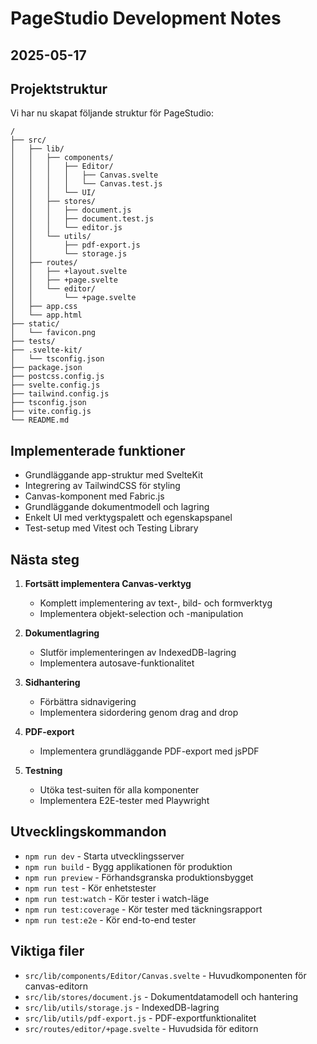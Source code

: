 # PageStudio Development Notes
## 2025-05-17

## Projektstruktur

Vi har nu skapat följande struktur för PageStudio:

```
/
├── src/
│   ├── lib/
│   │   ├── components/
│   │   │   ├── Editor/
│   │   │   │   ├── Canvas.svelte
│   │   │   │   └── Canvas.test.js
│   │   │   └── UI/
│   │   ├── stores/
│   │   │   ├── document.js
│   │   │   ├── document.test.js
│   │   │   └── editor.js
│   │   └── utils/
│   │       ├── pdf-export.js
│   │       └── storage.js
│   ├── routes/
│   │   ├── +layout.svelte
│   │   ├── +page.svelte
│   │   └── editor/
│   │       └── +page.svelte
│   ├── app.css
│   └── app.html
├── static/
│   └── favicon.png
├── tests/
├── .svelte-kit/
│   └── tsconfig.json
├── package.json
├── postcss.config.js
├── svelte.config.js
├── tailwind.config.js
├── tsconfig.json
├── vite.config.js
└── README.md
```

## Implementerade funktioner

- Grundläggande app-struktur med SvelteKit
- Integrering av TailwindCSS för styling
- Canvas-komponent med Fabric.js
- Grundläggande dokumentmodell och lagring
- Enkelt UI med verktygspalett och egenskapspanel
- Test-setup med Vitest och Testing Library

## Nästa steg

1. **Fortsätt implementera Canvas-verktyg**
   - Komplett implementering av text-, bild- och formverktyg
   - Implementera objekt-selection och -manipulation

2. **Dokumentlagring**
   - Slutför implementeringen av IndexedDB-lagring
   - Implementera autosave-funktionalitet

3. **Sidhantering**
   - Förbättra sidnavigering
   - Implementera sidordering genom drag and drop

4. **PDF-export**
   - Implementera grundläggande PDF-export med jsPDF

5. **Testning**
   - Utöka test-suiten för alla komponenter
   - Implementera E2E-tester med Playwright

## Utvecklingskommandon

- `npm run dev` - Starta utvecklingsserver
- `npm run build` - Bygg applikationen för produktion
- `npm run preview` - Förhandsgranska produktionsbygget
- `npm run test` - Kör enhetstester
- `npm run test:watch` - Kör tester i watch-läge
- `npm run test:coverage` - Kör tester med täckningsrapport
- `npm run test:e2e` - Kör end-to-end tester

## Viktiga filer

- `src/lib/components/Editor/Canvas.svelte` - Huvudkomponenten för canvas-editorn
- `src/lib/stores/document.js` - Dokumentdatamodell och hantering
- `src/lib/utils/storage.js` - IndexedDB-lagring
- `src/lib/utils/pdf-export.js` - PDF-exportfunktionalitet
- `src/routes/editor/+page.svelte` - Huvudsida för editorn